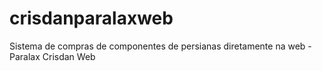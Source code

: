 # crisdanparalaxweb
Sistema de compras de componentes de persianas diretamente na web - Paralax Crisdan Web
